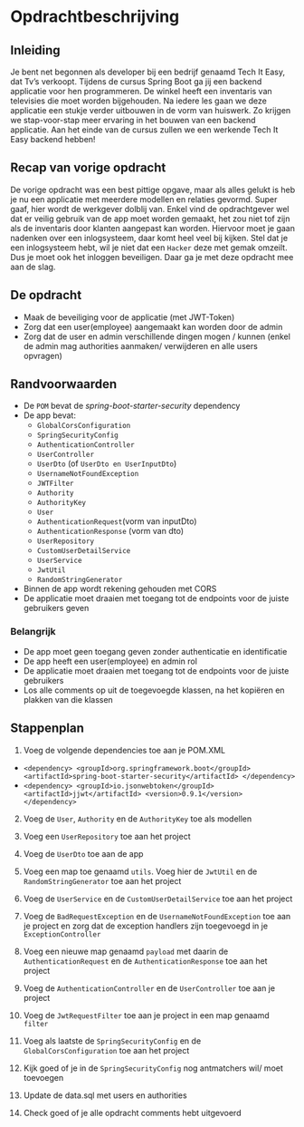 # Opdrachtbeschrijving

## Inleiding

Je bent net begonnen als developer bij een bedrijf genaamd Tech It Easy, dat Tv’s verkoopt. Tijdens de cursus Spring Boot ga jij een backend applicatie voor hen programmeren. De winkel heeft een inventaris van televisies die moet worden bijgehouden. Na iedere les gaan we deze applicatie een stukje verder uitbouwen in de vorm van huiswerk. Zo krijgen we stap-voor-stap meer ervaring in het bouwen van een backend applicatie. Aan het einde van de cursus zullen we een werkende Tech It Easy backend hebben!

## Recap van vorige opdracht

De vorige opdracht was een best pittige opgave, maar als alles gelukt is heb je nu een applicatie met meerdere modellen en relaties gevormd. Super gaaf, hier wordt de werkgever dolblij van. Enkel vind de opdrachtgever wel dat er veilig gebruik van de app moet worden gemaakt, het zou niet tof zijn als de inventaris door klanten aangepast kan worden. Hiervoor moet je gaan nadenken over een inlogsysteem, daar komt heel veel bij kijken. Stel dat je een inlogsysteem hebt, wil je niet dat een `Hacker` deze met gemak omzeilt. Dus je moet ook het inloggen beveiligen. Daar ga je met deze opdracht mee aan de slag. 
 
## De opdracht
 - Maak de beveiliging voor de applicatie (met JWT-Token)
 - Zorg dat een user(employee) aangemaakt kan worden door de admin
 - Zorg dat de user en admin verschillende dingen mogen / kunnen (enkel de admin mag authorities aanmaken/ verwijderen en alle users opvragen)
 
## Randvoorwaarden

- De `POM` bevat de _spring-boot-starter-security_ dependency
- De app bevat:
  - `GlobalCorsConfiguration`
  - `SpringSecurityConfig`
  - `AuthenticationController`
  - `UserController`
  - `UserDto` (of `UserDto en UserInputDto`)
  - `UsernameNotFoundException`
  - `JWTFilter`
  - `Authority`
  - `AuthorityKey`
  - `User`
  - `AuthenticationRequest`(vorm van inputDto)
  - `AuthenticationResponse` (vorm van dto)
  - `UserRepository`
  - `CustomUserDetailService`
  - `UserService`
  - `JwtUtil`
  - `RandomStringGenerator`
- Binnen de app wordt rekening gehouden met CORS
- De applicatie moet draaien met toegang tot de endpoints voor de juiste gebruikers geven

### Belangrijk
- De app moet geen toegang geven zonder authenticatie en identificatie
- De app heeft een user(employee) en admin rol
- De applicatie moet draaien met toegang tot de endpoints voor de juiste gebruikers
- Los alle comments op uit de toegevoegde klassen, na het kopiëren en plakken van die klassen

## Stappenplan

1. Voeg de volgende dependencies toe aan je POM.XML
 - `<dependency>
     <groupId>org.springframework.boot</groupId>
     <artifactId>spring-boot-starter-security</artifactId>
  </dependency>`
 - `<dependency>
     <groupId>io.jsonwebtoken</groupId>
     <artifactId>jjwt</artifactId>
     <version>0.9.1</version>
  </dependency>`
  
2. Voeg de `User`, `Authority` en de `AuthorityKey` toe als modellen
  
3. Voeg een `UserRepository` toe aan het project

4. Voeg de `UserDto` toe aan de app

5. Voeg een map toe genaamd `utils`. Voeg hier de `JwtUtil` en de `RandomStringGenerator` toe aan het project
  
6. Voeg de `UserService` en de `CustomUserDetailService` toe aan het project 

7. Voeg de `BadRequestException` en de `UsernameNotFoundException` toe aan je project en zorg dat de exception handlers zijn toegevoegd in je `ExceptionController`

8. Voeg een nieuwe map genaamd `payload` met daarin de `AuthenticationRequest` en de `AuthenticationResponse` toe aan het project

9. Voeg de `AuthenticationController` en de `UserController` toe aan je project 

10. Voeg de `JwtRequestFilter` toe aan je project in een map genaamd `filter`

11. Voeg als laatste de `SpringSecurityConfig` en de `GlobalCorsConfiguration` toe aan het project

12. Kijk goed of je in de `SpringSecurityConfig` nog antmatchers wil/ moet toevoegen 

13. Update de data.sql met users en authorities

14. Check goed of je alle opdracht comments hebt uitgevoerd  


